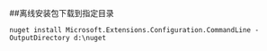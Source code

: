 ##离线安装包下载到指定目录
```
nuget install Microsoft.Extensions.Configuration.CommandLine -OutputDirectory d:\nuget
```
